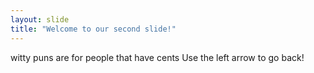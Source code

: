 ```yaml
---
layout: slide
title: "Welcome to our second slide!"
---
```

witty puns are for people that have cents
Use the left arrow to go back!
